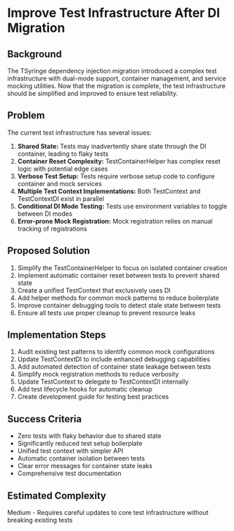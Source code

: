 # Improve Test Infrastructure After DI Migration

## Background
The TSyringe dependency injection migration introduced a complex test infrastructure with dual-mode support, container management, and service mocking utilities. Now that the migration is complete, the test infrastructure should be simplified and improved to ensure test reliability.

## Problem
The current test infrastructure has several issues:
1. **Shared State:** Tests may inadvertently share state through the DI container, leading to flaky tests
2. **Container Reset Complexity:** TestContainerHelper has complex reset logic with potential edge cases
3. **Verbose Test Setup:** Tests require verbose setup code to configure container and mock services
4. **Multiple Test Context Implementations:** Both TestContext and TestContextDI exist in parallel
5. **Conditional DI Mode Testing:** Tests use environment variables to toggle between DI modes
6. **Error-prone Mock Registration:** Mock registration relies on manual tracking of registrations

## Proposed Solution
1. Simplify the TestContainerHelper to focus on isolated container creation
2. Implement automatic container reset between tests to prevent shared state
3. Create a unified TestContext that exclusively uses DI
4. Add helper methods for common mock patterns to reduce boilerplate
5. Improve container debugging tools to detect stale state between tests
6. Ensure all tests use proper cleanup to prevent resource leaks

## Implementation Steps
1. Audit existing test patterns to identify common mock configurations
2. Update TestContextDI to include enhanced debugging capabilities
3. Add automated detection of container state leakage between tests
4. Simplify mock registration methods to reduce verbosity
5. Update TestContext to delegate to TestContextDI internally
6. Add test lifecycle hooks for automatic cleanup
7. Create development guide for testing best practices

## Success Criteria
- Zero tests with flaky behavior due to shared state
- Significantly reduced test setup boilerplate
- Unified test context with simpler API
- Automatic container isolation between tests
- Clear error messages for container state leaks
- Comprehensive test documentation

## Estimated Complexity
Medium - Requires careful updates to core test infrastructure without breaking existing tests 